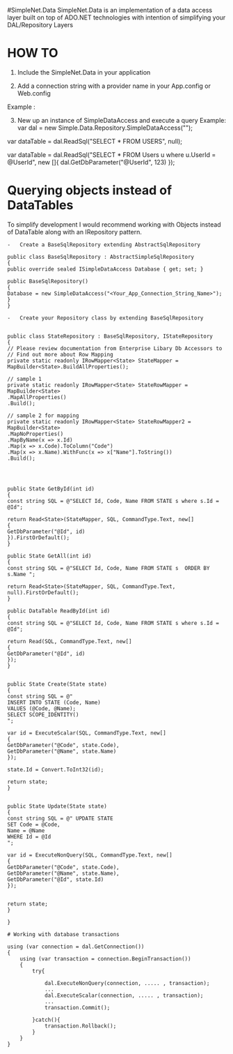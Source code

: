 #SimpleNet.Data
SimpleNet.Data is an implementation of a data access layer built on top of ADO.NET technologies with intention of simplifying your DAL/Repository Layers



# HOW TO

1. Include the SimpleNet.Data in your application

2. Add a connection string with a provider name in your App.config or Web.config

Example :

<add name="Simple"
     connectionString="Data Source=..."
     providerName="System.Data.SqlClient" />


3. New up an instance of SimpleDataAccess and execute a query
    Example:
    var dal = new Simple.Data.Repository.SimpleDataAccess("");

var dataTable = dal.ReadSql("SELECT * FROM USERS", null);

var dataTable = dal.ReadSql("SELECT * FROM Users u where u.UserId = @UserId", new []{
    dal.GetDbParameter("@UserId", 123)
});





# Querying objects instead of DataTables

To simplify development I would recommend working with Objects instead of DataTable along with an IRepository<T>
    pattern.

    -   Create a BaseSqlRepository extending AbstractSqlRepository

    public class BaseSqlRepository : AbstractSimpleSqlRepository
    {
    public override sealed ISimpleDataAccess Database { get; set; }

    public BaseSqlRepository()
    {
    Database = new SimpleDataAccess("<Your_App_Connection_String_Name>");
    }
    }

    -   Create your Repository class by extending BaseSqlRepository


    public class StateRepository : BaseSqlRepository, IStateRepository
    {
    // Please review documentation from Enterprise Libary Db Accessors to
    // Find out more about Row Mapping
    private static readonly IRowMapper<State> StateMapper = MapBuilder<State>.BuildAllProperties();

    // sample 1
    private static readonly IRowMapper<State> StateRowMapper = MapBuilder<State>
    .MapAllProperties()
    .Build();

    // sample 2 for mapping
    private static readonly IRowMapper<State> StateRowMapper2 = MapBuilder<State>
    .MapNoProperties()
    .MapByName(x => x.Id)
    .Map(x => x.Code).ToColumn("Code")
    .Map(x => x.Name).WithFunc(x => x["Name"].ToString())
    .Build();




    public State GetById(int id)
    {
    const string SQL = @"SELECT Id, Code, Name FROM STATE s where s.Id = @Id";

    return Read<State>(StateMapper, SQL, CommandType.Text, new[]
    {
    GetDbParameter("@Id", id)
    }).FirstOrDefault();
    }

    public State GetAll(int id)
    {
    const string SQL = @"SELECT Id, Code, Name FROM STATE s  ORDER BY s.Name ";

    return Read<State>(StateMapper, SQL, CommandType.Text, null).FirstOrDefault();
    }

    public DataTable ReadById(int id)
    {
    const string SQL = @"SELECT Id, Code, Name FROM STATE s where s.Id = @Id";

    return Read(SQL, CommandType.Text, new[]
    {
    GetDbParameter("@Id", id)
    });
    }


    public State Create(State state)
    {
    const string SQL = @"
    INSERT INTO STATE (Code, Name)
    VALUES (@Code, @Name);
    SELECT SCOPE_IDENTITY()
    ";

    var id = ExecuteScalar(SQL, CommandType.Text, new[]
    {
    GetDbParameter("@Code", state.Code),
    GetDbParameter("@Name", state.Name)
    });

    state.Id = Convert.ToInt32(id);

    return state;
    }


    public State Update(State state)
    {
    const string SQL = @" UPDATE STATE
    SET Code = @Code,
    Name = @Name
    WHERE Id = @Id
    ";

    var id = ExecuteNonQuery(SQL, CommandType.Text, new[]
    {
    GetDbParameter("@Code", state.Code),
    GetDbParameter("@Name", state.Name),
    GetDbParameter("@Id", state.Id)
    });


    return state;
    }

    }

    # Working with database transactions

    using (var connection = dal.GetConnection())
    {
        using (var transaction = connection.BeginTransaction())
        {
            try{
        
                dal.ExecuteNonQuery(connection, ..... , transaction);
                ...     
                dal.ExecuteScalar(connection, ..... , transaction);
                ...
                transaction.Commit();

            }catch(){
                transaction.Rollback();
            }
        }
    }
